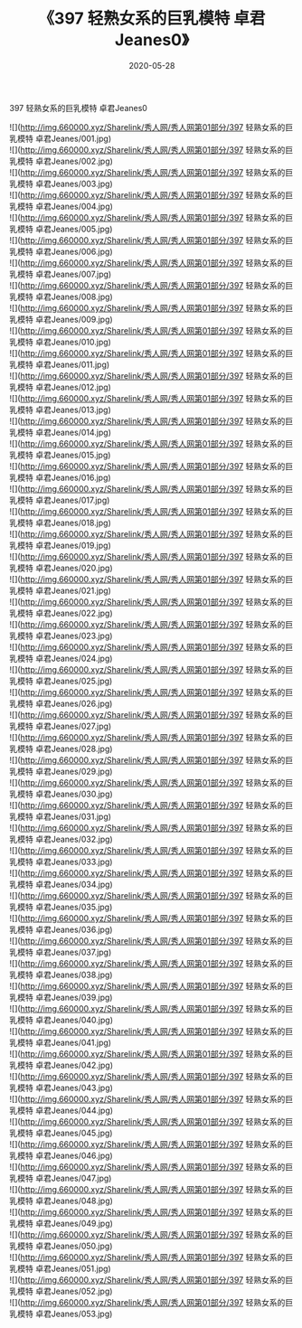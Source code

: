 ﻿---
layout: post
title:  《397 轻熟女系的巨乳模特 卓君Jeanes0》
date:   2020-05-28
img: http://img.660000.xyz/Sharelink/秀人网/秀人网第01部分/397 轻熟女系的巨乳模特 卓君Jeanes0/000.jpg
categories: [美女, 清纯, 唯美]
---

397 轻熟女系的巨乳模特 卓君Jeanes0

  ![](http://img.660000.xyz/Sharelink/秀人网/秀人网第01部分/397 轻熟女系的巨乳模特 卓君Jeanes/001.jpg) <br> ![](http://img.660000.xyz/Sharelink/秀人网/秀人网第01部分/397 轻熟女系的巨乳模特 卓君Jeanes/002.jpg) <br> ![](http://img.660000.xyz/Sharelink/秀人网/秀人网第01部分/397 轻熟女系的巨乳模特 卓君Jeanes/003.jpg) <br> ![](http://img.660000.xyz/Sharelink/秀人网/秀人网第01部分/397 轻熟女系的巨乳模特 卓君Jeanes/004.jpg) <br> ![](http://img.660000.xyz/Sharelink/秀人网/秀人网第01部分/397 轻熟女系的巨乳模特 卓君Jeanes/005.jpg) <br> ![](http://img.660000.xyz/Sharelink/秀人网/秀人网第01部分/397 轻熟女系的巨乳模特 卓君Jeanes/006.jpg) <br> ![](http://img.660000.xyz/Sharelink/秀人网/秀人网第01部分/397 轻熟女系的巨乳模特 卓君Jeanes/007.jpg) <br> ![](http://img.660000.xyz/Sharelink/秀人网/秀人网第01部分/397 轻熟女系的巨乳模特 卓君Jeanes/008.jpg) <br> ![](http://img.660000.xyz/Sharelink/秀人网/秀人网第01部分/397 轻熟女系的巨乳模特 卓君Jeanes/009.jpg) <br> ![](http://img.660000.xyz/Sharelink/秀人网/秀人网第01部分/397 轻熟女系的巨乳模特 卓君Jeanes/010.jpg) <br> ![](http://img.660000.xyz/Sharelink/秀人网/秀人网第01部分/397 轻熟女系的巨乳模特 卓君Jeanes/011.jpg) <br> ![](http://img.660000.xyz/Sharelink/秀人网/秀人网第01部分/397 轻熟女系的巨乳模特 卓君Jeanes/012.jpg) <br> ![](http://img.660000.xyz/Sharelink/秀人网/秀人网第01部分/397 轻熟女系的巨乳模特 卓君Jeanes/013.jpg) <br> ![](http://img.660000.xyz/Sharelink/秀人网/秀人网第01部分/397 轻熟女系的巨乳模特 卓君Jeanes/014.jpg) <br> ![](http://img.660000.xyz/Sharelink/秀人网/秀人网第01部分/397 轻熟女系的巨乳模特 卓君Jeanes/015.jpg) <br> ![](http://img.660000.xyz/Sharelink/秀人网/秀人网第01部分/397 轻熟女系的巨乳模特 卓君Jeanes/016.jpg) <br> ![](http://img.660000.xyz/Sharelink/秀人网/秀人网第01部分/397 轻熟女系的巨乳模特 卓君Jeanes/017.jpg) <br> ![](http://img.660000.xyz/Sharelink/秀人网/秀人网第01部分/397 轻熟女系的巨乳模特 卓君Jeanes/018.jpg) <br> ![](http://img.660000.xyz/Sharelink/秀人网/秀人网第01部分/397 轻熟女系的巨乳模特 卓君Jeanes/019.jpg) <br> ![](http://img.660000.xyz/Sharelink/秀人网/秀人网第01部分/397 轻熟女系的巨乳模特 卓君Jeanes/020.jpg) <br> ![](http://img.660000.xyz/Sharelink/秀人网/秀人网第01部分/397 轻熟女系的巨乳模特 卓君Jeanes/021.jpg) <br> ![](http://img.660000.xyz/Sharelink/秀人网/秀人网第01部分/397 轻熟女系的巨乳模特 卓君Jeanes/022.jpg) <br> ![](http://img.660000.xyz/Sharelink/秀人网/秀人网第01部分/397 轻熟女系的巨乳模特 卓君Jeanes/023.jpg) <br> ![](http://img.660000.xyz/Sharelink/秀人网/秀人网第01部分/397 轻熟女系的巨乳模特 卓君Jeanes/024.jpg) <br> ![](http://img.660000.xyz/Sharelink/秀人网/秀人网第01部分/397 轻熟女系的巨乳模特 卓君Jeanes/025.jpg) <br> ![](http://img.660000.xyz/Sharelink/秀人网/秀人网第01部分/397 轻熟女系的巨乳模特 卓君Jeanes/026.jpg) <br> ![](http://img.660000.xyz/Sharelink/秀人网/秀人网第01部分/397 轻熟女系的巨乳模特 卓君Jeanes/027.jpg) <br> ![](http://img.660000.xyz/Sharelink/秀人网/秀人网第01部分/397 轻熟女系的巨乳模特 卓君Jeanes/028.jpg) <br> ![](http://img.660000.xyz/Sharelink/秀人网/秀人网第01部分/397 轻熟女系的巨乳模特 卓君Jeanes/029.jpg) <br> ![](http://img.660000.xyz/Sharelink/秀人网/秀人网第01部分/397 轻熟女系的巨乳模特 卓君Jeanes/030.jpg) <br> ![](http://img.660000.xyz/Sharelink/秀人网/秀人网第01部分/397 轻熟女系的巨乳模特 卓君Jeanes/031.jpg) <br> ![](http://img.660000.xyz/Sharelink/秀人网/秀人网第01部分/397 轻熟女系的巨乳模特 卓君Jeanes/032.jpg) <br> ![](http://img.660000.xyz/Sharelink/秀人网/秀人网第01部分/397 轻熟女系的巨乳模特 卓君Jeanes/033.jpg) <br> ![](http://img.660000.xyz/Sharelink/秀人网/秀人网第01部分/397 轻熟女系的巨乳模特 卓君Jeanes/034.jpg) <br> ![](http://img.660000.xyz/Sharelink/秀人网/秀人网第01部分/397 轻熟女系的巨乳模特 卓君Jeanes/035.jpg) <br> ![](http://img.660000.xyz/Sharelink/秀人网/秀人网第01部分/397 轻熟女系的巨乳模特 卓君Jeanes/036.jpg) <br> ![](http://img.660000.xyz/Sharelink/秀人网/秀人网第01部分/397 轻熟女系的巨乳模特 卓君Jeanes/037.jpg) <br> ![](http://img.660000.xyz/Sharelink/秀人网/秀人网第01部分/397 轻熟女系的巨乳模特 卓君Jeanes/038.jpg) <br> ![](http://img.660000.xyz/Sharelink/秀人网/秀人网第01部分/397 轻熟女系的巨乳模特 卓君Jeanes/039.jpg) <br> ![](http://img.660000.xyz/Sharelink/秀人网/秀人网第01部分/397 轻熟女系的巨乳模特 卓君Jeanes/040.jpg) <br> ![](http://img.660000.xyz/Sharelink/秀人网/秀人网第01部分/397 轻熟女系的巨乳模特 卓君Jeanes/041.jpg) <br> ![](http://img.660000.xyz/Sharelink/秀人网/秀人网第01部分/397 轻熟女系的巨乳模特 卓君Jeanes/042.jpg) <br> ![](http://img.660000.xyz/Sharelink/秀人网/秀人网第01部分/397 轻熟女系的巨乳模特 卓君Jeanes/043.jpg) <br> ![](http://img.660000.xyz/Sharelink/秀人网/秀人网第01部分/397 轻熟女系的巨乳模特 卓君Jeanes/044.jpg) <br> ![](http://img.660000.xyz/Sharelink/秀人网/秀人网第01部分/397 轻熟女系的巨乳模特 卓君Jeanes/045.jpg) <br> ![](http://img.660000.xyz/Sharelink/秀人网/秀人网第01部分/397 轻熟女系的巨乳模特 卓君Jeanes/046.jpg) <br> ![](http://img.660000.xyz/Sharelink/秀人网/秀人网第01部分/397 轻熟女系的巨乳模特 卓君Jeanes/047.jpg) <br> ![](http://img.660000.xyz/Sharelink/秀人网/秀人网第01部分/397 轻熟女系的巨乳模特 卓君Jeanes/048.jpg) <br> ![](http://img.660000.xyz/Sharelink/秀人网/秀人网第01部分/397 轻熟女系的巨乳模特 卓君Jeanes/049.jpg) <br> ![](http://img.660000.xyz/Sharelink/秀人网/秀人网第01部分/397 轻熟女系的巨乳模特 卓君Jeanes/050.jpg) <br> ![](http://img.660000.xyz/Sharelink/秀人网/秀人网第01部分/397 轻熟女系的巨乳模特 卓君Jeanes/051.jpg) <br> ![](http://img.660000.xyz/Sharelink/秀人网/秀人网第01部分/397 轻熟女系的巨乳模特 卓君Jeanes/052.jpg) <br> ![](http://img.660000.xyz/Sharelink/秀人网/秀人网第01部分/397 轻熟女系的巨乳模特 卓君Jeanes/053.jpg) <br>